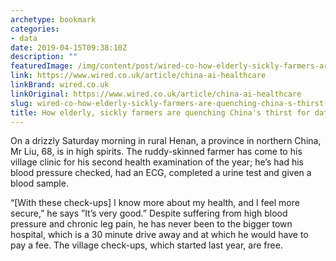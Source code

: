 ```yaml
---
archetype: bookmark
categories:
- data
date: 2019-04-15T09:38:10Z
description: ""
featuredImage: /img/content/post/wired-co-how-elderly-sickly-farmers-are-quenching-china-s-thirst-for-data.jpg
link: https://www.wired.co.uk/article/china-ai-healthcare
linkBrand: wired.co.uk
linkOriginal: https://www.wired.co.uk/article/china-ai-healthcare
slug: wired-co-how-elderly-sickly-farmers-are-quenching-china-s-thirst-for-data
title: How elderly, sickly farmers are quenching China's thirst for data
---
```

On a drizzly Saturday morning in rural Henan, a province in northern China, Mr Liu, 68, is in high spirits. The ruddy-skinned farmer has come to his village clinic for his second health examination of the year; he’s had his blood pressure checked, had an ECG, completed a urine test and given a blood sample.

“[With these check-ups] I know more about my health, and I feel more secure,” he says ”It’s very good.” Despite suffering from high blood pressure and chronic leg pain, he has never been to the bigger town hospital, which is a 30 minute drive away and at which he would have to pay a fee. The village check-ups, which started last year, are free.